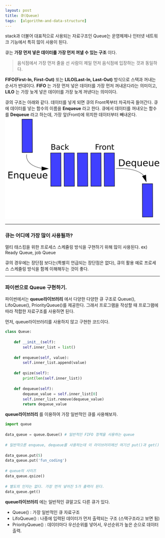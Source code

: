 ```yaml
---
layout: post
title: 큐(Queue)
tags:  [algorithm-and-data-structure]
---
```

stack과 더불어 대표적으로 사용되는 자료구조인 Queue는 운영체제나 인터넷 네트워크 기능에서 특히 많이 사용이 된다.

큐는 **가장 먼저 넣은 데이터를 가장 먼저 꺼낼 수 있는 구조** 이다.

> 음식점에서 가장 먼저 줄을 선 사람이 제일 먼저 음식점에 입장하는 것과 동일하다.

**FIFO(First-In, First-Out)** 또는 **LILO(Last-In, Last-Out)** 방식으로 스택과 꺼내는 순서가 반대이다. **FIFO** 는 가장 먼저 넣은 데이터를 가장 먼저 꺼내온다라는 의미이고, **LILO** 는 가장 늦게 넣은 데이터를 가장 늦게 꺼낸다는 의미이다.

큐의 구조는 아래와 같다. 데이터를 넣게 되면 큐의 Front쪽부터 차곡차곡 들어간다. 큐에 데이터를 넣는 함수의 이름을 **Enqueue** 라고 한다. 큐에서 데이터를 꺼내오는 함수를 **Dequeue** 라고 하는데, 가장 앞(Front)에 위치한 데이터부터 빼내온다.
![Alt text](/public/post/2019_12_27_Queue/queue.png)

***

### 큐는 어디에 가장 많이 사용될까?
멀티 태스킹을 위한 프로세스 스케쥴링 방식을 구현하기 위해 많이 사용된다. ex) Ready Queue, job Queue

큐의 경우에는 장단점 보다는(특별히 언급되는 장단점은 없다), 큐의 활용 예로 프로세스 스케쥴링 방식을 함께 이해해두는 것이 좋다.

***

### 파이썬으로 Queue 구현하기.
파이썬에서는 **queue라이브러리** 에서 다양한 다양한 큐 구조로 Queue(), LifoQueue(), PriorityQueue()를 제공한다. 그래서 프로그램을 작성할 때 프로그램에 따라 적합한 자료구조를 사용하면 된다.

먼저, queue라이브러리를 사용하지 않고 구현한 코드이다.
~~~python
class Queue:

    def __init__(self):
        self.inner_list = list()

    def enqueue(self, value):
        self.inner_list.append(value)

    def qsize(self):
        print(len(self.inner_list))

    def dequeue(self):
        dequeue_value = self.inner_list[0]
        self.inner_list.remove(dequeue_value)
        return dequeue_value
~~~

**queue라이브러리** 를 이용하여 가장 일반적인 큐를 사용해보자.
~~~python
import queue

data_queue = queue.Queue() # 일반적인 FIFO 정책을 사용하는 queue

# 일반적으론 enqueue, dequeue를 사용하는데 이 라이브러리에선 여기선 put()과 get()을 사용한다.

data_queue.put(5)
data_queue.put('fun_coding')

# queue의 사이즈
data_queue.qsize()

# 별도의 인자는 없다. 가장 먼저 넣어진 5가 출력이 된다.
data_queue.get()
~~~

**queue라이브러리** 에는 일반적인 큐말고도 다른 큐가 있다.

* Queue() : 가장 일반적인 큐 자료구조
* LifoQueue() : 나중에 입력된 데이터가 먼저 출력되는 구조 (스택구조라고 보면 됨)
* PriorityQueue() : 데이터마다 우선순위를 넣어서, 우선순위가 높은 순으로 데이터 출력.
